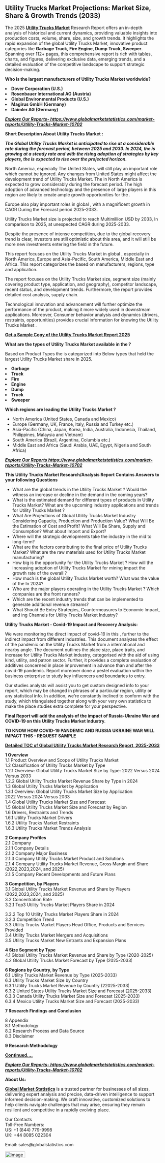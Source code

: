 <h2>Utility Trucks Market Projections: Market Size, Share & Growth Trends (2033)</h2><p>The 2025 <strong><a href="https://www.globalmarketstatistics.com/market-reports/Utility-Trucks-Market-10702">Utility Trucks Market</a></strong> Research Report offers an in-depth analysis of historical and current dynamics, providing valuable insights into production costs, volume, share, size, and growth trends. It highlights the rapid expansion of the global Utility Trucks Market, innovative product categories like <strong>Garbage Truck, Fire Engine, Dump Truck, Sweeper</strong>. Spanning over 112+ pages, this comprehensive report is rich with tables, charts, and figures, delivering exclusive data, emerging trends, and a detailed evaluation of the competitive landscape to support strategic decision-making.</p><p><strong>Who is the largest manufacturers of Utility Trucks Market worldwide?</strong></p><p><strong><li>Dover Corporation (U.S.)<li>Rosenbauer International AG (Austria)<li>Global Environmental Products (U.S.)<li>Magirus GmbH (Germany)<li>Daimler AG (Germany)</strong></p><p><strong><em><a href="https://www.globalmarketstatistics.com/market-reports/Utility-Trucks-Market-10702">Explore Our Reports-&nbsp;https://www.globalmarketstatistics.com/market-reports/Utility-Trucks-Market-10702</a></em></strong></p><p><strong>Short Description About Utility Trucks Market :</strong></p><p><strong><em>The Global Utility Trucks Market is anticipated to rise at a considerable rate during the forecast period, between 2025 and 2033. In 2024, the is growing at a steady rate and with the rising adoption of strategies by key players, the is expected to rise over the projected horizon.</em></strong></p><p>North America, especially The United States, will still play an important role which cannot be ignored. Any changes from United States might affect the development trend of Utility Trucks Market. The in North America is expected to grow considerably during the forecast period. The high adoption of advanced technology and the presence of large players in this region are likely to create ample growth opportunities for the .</p><p>Europe also play important roles in global , with a magnificent growth in CAGR During the Forecast period 2025-2033.</p><p>Utility Trucks Market size is projected to reach Multimillion USD by 2033, In comparison to 2025, at unexpected CAGR during 2025-2033.</p><p>Despite the presence of intense competition, due to the global recovery trend is clear, investors are still optimistic about this area, and it will still be more new investments entering the field in the future.</p><p>This report focuses on the Utility Trucks Market in global , especially in North America, Europe and Asia-Pacific, South America, Middle East and Africa. This report categorizes the based on manufacturers, regions, type and application.</p><p>The report focuses on the Utility Trucks Market size, segment size (mainly covering product type, application, and geography), competitor landscape, recent status, and development trends. Furthermore, the report provides detailed cost analysis, supply chain.</p><p>Technological innovation and advancement will further optimize the performance of the product, making it more widely used in downstream applications. Moreover, Consumer behavior analysis and dynamics (drivers, restraints, opportunities) provides crucial information for knowing the Utility Trucks Market .</p><p><strong><a href="https://www.globalmarketstatistics.com/market-reports/Utility-Trucks-Market-10702">Get a Sample Copy of the Utility Trucks Market Report 2025</a></strong></p><p><strong>What are the types of Utility Trucks Market available in the ?</strong></p><p>Based on Product Types the is categorized into Below types that held the largest Utility Trucks Market share in 2025.</p><p><strong><li>Garbage<li>Truck<li>Fire<li>Engine<li>Dump<li>Truck<li>Sweeper</strong></p><p><strong>Which regions are leading the Utility Trucks Market ?</strong></p><ul><li>North America (United States, Canada and Mexico)</li><li>Europe (Germany, UK, France, Italy, Russia and Turkey etc.)</li><li>Asia-Pacific (China, Japan, Korea, India, Australia, Indonesia, Thailand, Philippines, Malaysia and Vietnam)</li><li>South America (Brazil, Argentina, Columbia etc.)</li><li>Middle East and Africa (Saudi Arabia, UAE, Egypt, Nigeria and South Africa)</li></ul><p><strong><em><a href="https://www.globalmarketstatistics.com/market-reports/Utility-Trucks-Market-10702">Explore Our Reports https://www.globalmarketstatistics.com/market-reports/Utility-Trucks-Market-10702</a></em></strong></p><p><strong>This Utility Trucks Market Research/Analysis Report Contains Answers to your following Questions</strong></p><ul><li>What are the global trends in the Utility Trucks Market ? Would the witness an increase or decline in the demand in the coming years?</li><li>What is the estimated demand for different types of products in Utility Trucks Market? What are the upcoming industry applications and trends for Utility Trucks Market ?</li><li>What Are Projections of Global Utility Trucks Market Industry Considering Capacity, Production and Production Value? What Will Be the Estimation of Cost and Profit? What Will Be Share, Supply and Consumption? What about Import and Export?</li><li>Where will the strategic developments take the industry in the mid to long-term?</li><li>What are the factors contributing to the final price of Utility Trucks Market? What are the raw materials used for Utility Trucks Market manufacturing?</li><li>How big is the opportunity for the Utility Trucks Market ? How will the increasing adoption of Utility Trucks Market for mining impact the growth rate of the overall ?</li><li>How much is the global Utility Trucks Market worth? What was the value of the In 2024?</li><li>Who are the major players operating in the Utility Trucks Market ? Which companies are the front runners?</li><li>Which are the recent industry trends that can be implemented to generate additional revenue streams?</li><li>What Should Be Entry Strategies, Countermeasures to Economic Impact, and ing Channels for Utility Trucks Market Industry?</li></ul><p><strong>Utility Trucks Market - Covid-19 Impact and Recovery Analysis:</strong></p><p>We were monitoring the direct impact of covid-19 in this , further to the indirect impact from different industries. This document analyzes the effect of the pandemic on the Utility Trucks Market from a international and nearby angle. The document outlines the place size, place traits, and increase for Utility Trucks Market industry, categorised with the aid of using kind, utility, and patron sector. Further, it provides a complete evaluation of additives concerned in place improvement in advance than and after the covid-19 pandemic. Report moreover done a pestel evaluation within the business enterprise to study key influencers and boundaries to entry.</p><p>Our studies analysts will assist you to get custom designed info to your report, which may be changed in phrases of a particular region, utility or any statistical info. In addition, we're constantly inclined to conform with the study, which triangulated together along with your very own statistics to make the place studies extra complete for your perspective.</p><p><strong>Final Report will add the analysis of the impact of Russia-Ukraine War and COVID-19 on this Utility Trucks Market Industry.</strong></p><p><strong>TO KNOW HOW COVID-19 PANDEMIC AND RUSSIA UKRAINE WAR WILL IMPACT THIS - REQUEST SAMPLE</strong></p><p><strong><a href="https://www.globalmarketstatistics.com/market-reports/Utility-Trucks-Market-10702">Detailed TOC of Global Utility Trucks Market Research Report, 2025-2033</a></strong></p><p><strong>1 Overview</strong><br /> 1.1 Product Overview and Scope of Utility Trucks Market<br /> 1.2 Classification of Utility Trucks Market by Type<br /> 1.2.1 Overview: Global Utility Trucks Market Size by Type: 2022 Versus 2024 Versus 2033<br /> 1.2.2 Global Utility Trucks Market Revenue Share by Type in 2024<br /> 1.3 Global Utility Trucks Market by Application<br /> 1.3.1 Overview: Global Utility Trucks Market Size by Application: 2022&nbsp;Versus 2024 Versus 2033<br /> 1.4 Global Utility Trucks Market Size and Forecast<br /> 1.5 Global Utility Trucks Market Size and Forecast by Region<br /> 1.6 Drivers, Restraints and Trends<br /> 1.6.1 Utility Trucks Market Drivers<br /> 1.6.2 Utility Trucks Market Restraints<br /> 1.6.3 Utility Trucks Market Trends Analysis</p><p><strong>2 Company Profiles</strong><br /> 2.1 Company<br /> 2.1.1 Company Details<br /> 2.1.2 Company Major Business<br /> 2.1.3 Company Utility Trucks Market Product and Solutions<br /> 2.1.4 Company Utility Trucks Market Revenue, Gross Margin and Share (2022,2023,2024, and 2025)<br /> 2.1.5 Company Recent Developments and Future Plans</p><p><strong>3 Competition, by Players</strong><br /> 3.1 Global Utility Trucks Market Revenue and Share by Players (2022,2023,2024, and 2025)<br /> 3.2 Concentration Rate<br /> 3.2.1 Top3 Utility Trucks Market Players Share in 2024</p><p>3.2.2 Top 10 Utility Trucks Market Players Share in 2024<br /> 3.2.3 Competition Trend<br /> 3.3 Utility Trucks Market Players Head Office, Products and Services Provided<br /> 3.4 Utility Trucks Market Mergers and Acquisitions<br /> 3.5 Utility Trucks Market New Entrants and Expansion Plans</p><p><strong>4 Size Segment by Type</strong><br /> 4.1 Global Utility Trucks Market Revenue and Share by Type (2020-2025)<br /> 4.2 Global Utility Trucks Market Forecast by Type (2025-2033)</p><p><strong>6 Regions by Country, by Type</strong><br /> 6.1 Utility Trucks Market Revenue by Type (2025-2033)<br /> 6.3 Utility Trucks Market Size by Country<br /> 6.3.1 Utility Trucks Market Revenue by Country (22025-2033)<br /> 6.3.2 United States Utility Trucks Market Size and Forecast (2025-2033)<br /> 6.3.3 Canada Utility Trucks Market Size and Forecast (2025-2033)<br /> 6.3.4 Mexico Utility Trucks Market Size and Forecast (2025-2033)</p><p><strong>7 Research Findings and Conclusion</strong></p><p>8 Appendix<br /> 8.1 Methodology<br /> 8.2 Research Process and Data Source<br /> 8.3 Disclaimer</p><p><strong>9 Research Methodology</strong></p><p><strong><a href="https://www.globalmarketstatistics.com/market-reports/Utility-Trucks-Market-10702">Continued&hellip;.</a></strong></p><p><strong><em><a href="https://www.globalmarketstatistics.com/market-reports/Utility-Trucks-Market-10702">Explore Our Reports-&nbsp;https://www.globalmarketstatistics.com/market-reports/Utility-Trucks-Market-10702</a></em></strong></p><p><strong>About Us:</strong></p><p><strong><a href="https://www.globalmarketstatistics.com/">Global Market Statistics</a></strong> is a trusted partner for businesses of all sizes, delivering expert analysis and precise, data-driven intelligence to support informed decision-making. We craft innovative, customized solutions to help clients navigate challenges that may arise, ensuring they remain resilient and competitive in a rapidly evolving place.</p><p>Our Contacts<br /> Toll-Free Numbers:<br /> US: +1 (844) 779-9998<br /> UK: +44 8085 022304</p><p>Email: sales@globalstatistics.com</p>
<img width="65" height="21" alt="image" src="https://github.com/user-attachments/assets/6353f8df-7787-4c34-a18a-efd27b573157" />
